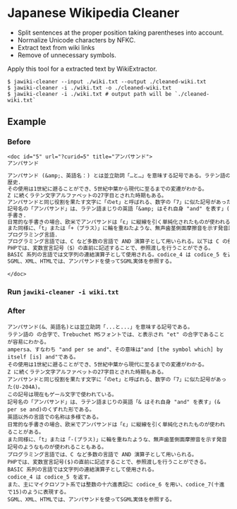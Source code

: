 # Japanese Wikipedia Cleaner

- Split sentences at the proper position taking parentheses into account.
- Normalize Unicode characters by NFKC.
- Extract text from wiki links
- Remove of unnecessary symbols.

Apply this tool for a extracted text by WikiExtractor.

```
$ jawiki-cleaner --input ./wiki.txt --output ./cleaned-wiki.txt
$ jawiki-cleaner -i ./wiki.txt -o ./cleaned-wiki.txt
$ jawiki-cleaner -i ./wiki.txt # output path will be `./cleaned-wiki.txt`
```



## Example

### Before

```txt:wiki.txt
<doc id="5" url="?curid=5" title="アンパサンド">
アンパサンド

アンパサンド (&amp;、英語名：) とは並立助詞「…と…」を意味する記号である。ラテン語の の合字で、Trebuchet MSフォントでは、と表示され "et" の合字であることが容易にわかる。ampersa、すなわち "and per se and"、その意味は"and [the symbol which] by itself [is] and"である。
歴史.
その使用は1世紀に遡ることができ、5世紀中葉から現代に至るまでの変遷がわかる。
Z に続くラテン文字アルファベットの27字目とされた時期もある。
アンパサンドと同じ役割を果たす文字に「のet」と呼ばれる、数字の「7」に似た記号があった(, U+204A)。この記号は現在もゲール文字で使われている。
記号名の「アンパサンド」は、ラテン語まじりの英語「&amp; はそれ自身 "and" を表す」(&amp; per se and) のくずれた形である。英語以外の言語での名称は多様である。
手書き.
日常的な手書きの場合、欧米でアンパサンドは「ε」に縦線を引く単純化されたものが使われることがある。
また同様に、「t」または「+（プラス）」に輪を重ねたような、無声歯茎側面摩擦音を示す発音記号「」のようなものが使われることもある。
プログラミング言語.
プログラミング言語では、C など多数の言語で AND 演算子として用いられる。以下は C の例。
PHPでは、変数宣言記号（$）の直前に記述することで、参照渡しを行うことができる。
BASIC 系列の言語では文字列の連結演算子として使用される。codice_4 は codice_5 を返す。また、主にマイクロソフト系では整数の十六進表記に codice_6 を用い、codice_7 （十進で15）のように表現する。
SGML、XML、HTMLでは、アンパサンドを使ってSGML実体を参照する。

</doc>
```

### Run `jawiki-cleaner -i wiki.txt`

### After

```
アンパサンド(&、英語名)とは並立助詞「...と...」を意味する記号である。
ラテン語の の合字で、Trebuchet MSフォントでは、と表示され "et" の合字であることが容易にわかる。
ampersa、すなわち "and per se and"、その意味は"and [the symbol which] by itself [is] and"である。
その使用は1世紀に遡ることができ、5世紀中葉から現代に至るまでの変遷がわかる。
Z に続くラテン文字アルファベットの27字目とされた時期もある。
アンパサンドと同じ役割を果たす文字に「のet」と呼ばれる、数字の「7」に似た記号があった(U-204A)。
この記号は現在もゲール文字で使われている。
記号名の「アンパサンド」は、ラテン語まじりの英語「& はそれ自身 "and" を表す」(& per se and)のくずれた形である。
英語以外の言語での名称は多様である。
日常的な手書きの場合、欧米でアンパサンドは「ε」に縦線を引く単純化されたものが使われることがある。
また同様に、「t」または「-(プラス)」に輪を重ねたような、無声歯茎側面摩擦音を示す発音記号のようなものが使われることもある。
プログラミング言語では、C など多数の言語で AND 演算子として用いられる。
PHPでは、変数宣言記号($)の直前に記述することで、参照渡しを行うことができる。
BASIC 系列の言語では文字列の連結演算子として使用される。
codice_4 は codice_5 を返す。
また、主にマイクロソフト系では整数の十六進表記に codice_6 を用い、codice_7(十進で15)のように表現する。
SGML、XML、HTMLでは、アンパサンドを使ってSGML実体を参照する。
```
